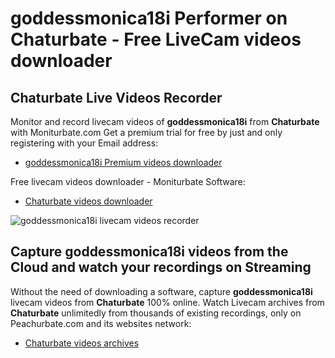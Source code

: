 # goddessmonica18i Performer on Chaturbate - Free LiveCam videos downloader

## Chaturbate Live Videos Recorder

Monitor and record livecam videos of **goddessmonica18i** from **Chaturbate** with Moniturbate.com
Get a premium trial for free by just and only registering with your Email address:
* [goddessmonica18i Premium videos downloader](https://moniturbate.com/request-demo-licence-key.html)

Free livecam videos downloader - Moniturbate Software:
* [Chaturbate videos downloader](https://moniturbate.com/moniturbate-download-software.html)

![goddessmonica18i livecam videos recorder](https://peachurnet.com/templates/moniturbate-software.png)


## Capture goddessmonica18i videos from the Cloud and watch your recordings on Streaming

Without the need of downloading a software, capture **goddessmonica18i** livecam videos from **Chaturbate** 100% online.
Watch Livecam archives from **Chaturbate** unlimitedly from thousands of existing recordings, only on Peachurbate.com and its websites network:
* [Chaturbate videos archives](https://peachurnet.com/)